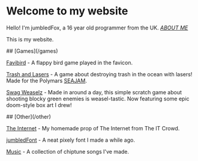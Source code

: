 # Welcome to my website

Hello! I'm jumbledFox, a 16 year old programmer from the UK. [*ABOUT ME*](/about)

This is my website.

<foxhr>
## [Games](/games)

[Favibird](/games/favibird) - A flappy bird game played in the favicon.

[Trash and Lasers](/games/trash-and-lasers) - A game about destroying trash in the ocean with lasers! Made for the Polymars [SEAJAM](https://itch.io/jam/seajam).

[Swag Weaselz](/games/swag-weaselz) - Made in around a day, this simple scratch game about shooting blocky green enemies is weasel-tastic. <r>Now featuring some epic doom-style box art I drew!</r>

<foxhr>
## [Other](/other)

[The Internet](/other/the-internet) - My homemade prop of The Internet from The IT Crowd.

[jumbledFont](/other/jumbledFont) - A neat pixely font I made a while ago.

[Music](/other/music) - A collection of chiptune songs I've made.